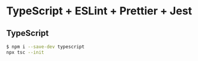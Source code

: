 # TypeScript + ESLint + Prettier + Jest

## TypeScript

```sh
$ npm i --save-dev typescript
npx tsc --init
```
